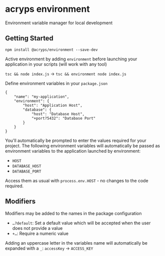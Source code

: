 # acryps environment
Environment variable manager for local development

## Getting Started
`npm install @acryps/environment --save-dev`

Active environment by adding `environment` before launching your application in your scripts (will work with any tool)

`tsc && node index.js` → `tsc && environment node index.js`

Define environment variables in your `package.json`
```
{
	"name": "my-application",
	"environment": {
		"host": "Application Host",
		"database": {
			"host": "Database Host",
			"+port?5432": "Database Port"
		}
	}
}
```

You'll automatically be prompted to enter the values required for your project. 
The following environment variables will automatically be passed as environment variables to the application launched by environment:
- `HOST`
- `DATABASE_HOST`
- `DATABASE_PORT`

Access them as usual with `process.env.HOST` - no changes to the code required.

## Modifiers
Modifiers may be added to the names in the package configuration
- `…?default`: Set a default value which will be accepted when the user does not provide a value
- `+…`: Require a numeric value

Adding an uppercase letter in the variables name will automatically be expanded with a `_`: `accessKey` → `ACCESS_KEY`